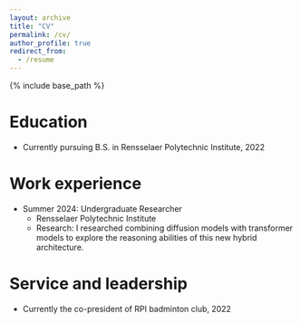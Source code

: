 ```yaml
---
layout: archive
title: "CV"
permalink: /cv/
author_profile: true
redirect_from:
  - /resume
---
```


{% include base_path %}

Education
======
* Currently pursuing B.S. in Rensselaer Polytechnic Institute, 2022

Work experience
======
* Summer 2024: Undergraduate Researcher
  * Rensselaer Polytechnic Institute
  * Research: I researched combining diffusion models with transformer models to
              explore the reasoning abilities of this new hybrid architecture.
  
Service and leadership
======
* Currently the co-president of RPI badminton club, 2022
